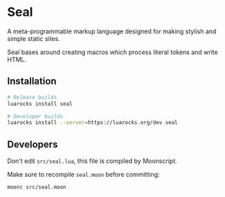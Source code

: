 # Seal

A meta-programmable markup language designed for making stylish and simple
static sites.

Seal bases around creating macros which process literal tokens and write HTML.

## Installation

```sh
# Release builds
luarocks install seal

# Developer builds
luarocks install --server=https://luarocks.org/dev seal
```

## Developers

Don't edit `src/seal.lua`, this file is compiled by Moonscript.

Make sure to recompile `seal.moon` before committing:

```sh
moonc src/seal.moon
```

